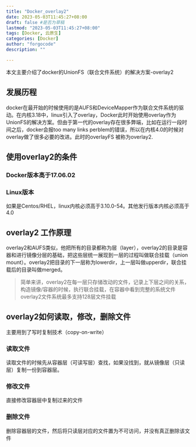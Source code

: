 ```yaml
---
title: "Docker_overlay2"
date: 2023-05-03T11:45:27+08:00
draft: false #是否为草稿
lastmod: "2023-05-03T11:45:27+08:00"
tags: [Docker, 云原生] 
categories: [Docker]
author: "forgocode"
description: ""

---
```


本文主要介绍了docker的UnionFS（联合文件系统）的解决方案-overlay2

<!--more-->

## 发展历程
docker在最开始的时候使用的是AUFS和DeviceMapper作为联合文件系统的驱动。在内核3.18中，linux引入了overlay，Docker此时开始使用overlay作为UnionFS的解决方案。但由于第一代的overlay存在很多弊端，比如在运行一段时间之后，docker会报too many links perblem的错误，所以在内核4.0的时候对overlay做了很多必要的改进。此时的overlayFS 被称为overlay2.

## 使用overlay2的条件
### Docker版本高于17.06.02

### Linux版本
如果是Centos/RHEL，linux内核必须高于3.10.0-54。其他发行版本内核必须高于4.0

## overlay2 工作原理
overlay2和AUFS类似，他把所有的目录都称为层（layer），overlay2的目录是容器和进行镜像分层的基础，把这些层统一展现到一层的过程叫做联合挂载（union mount）。overlay2把目录的下一层称为lowerdir，上一层叫做upperdir，联合挂载后的目录叫做merged。
> 简单来讲，overlay2在每一层只存储改动的文件，记录上下层之间的关系，构造镜像/容器的时候，执行联合挂载，在容器中看到完整的系统文件  
>overlay2文件系统最多支持128层文件挂载

## overlay2如何读取，修改，删除文件
主要用到了写时复制技术（copy-on-write）
### 读取文件
读取文件的时候先从容器层（可读写层）查找，如果没找到，就从镜像层（只读层）复制一份到容器层。
### 修改文件
直接修改容器层中复制过来的文件
### 删除文件
删除容器层的文件，然后将只读层对应的文件置为不可访问，并没有真正删除该文件
